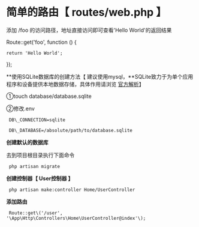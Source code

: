 # 简单的路由【 routes/web.php 】

添加 /foo 的访问路径，地址直接访问即可查看'Hello World'的返回结果

Route::get\('foo', function \(\) {

```
return 'Hello World';
```

}\);

**使用SQLite数据库的创建方法【 建议使用mysql，**SQLite致力于为单个应用程序和设备提供本地数据存储，具体作用请浏览 [官方解析](https://www.sqlite.org/whentouse.html)】

①touch database/database.sqlite

②修改.env

```
 DB\_CONNECTION=sqlite

 DB\_DATABASE=/absolute/path/to/database.sqlite
```

**创建默认的数据库**

去到项目根目录执行下面命令

```
 php artisan migrate
```

**创建控制器【 User控制器 】**

```
 php artisan make:controller Home/UserController
```

**添加路由**

     Route::get\('/user', '\App\Http\Controllers\Home\UserController@index'\);

